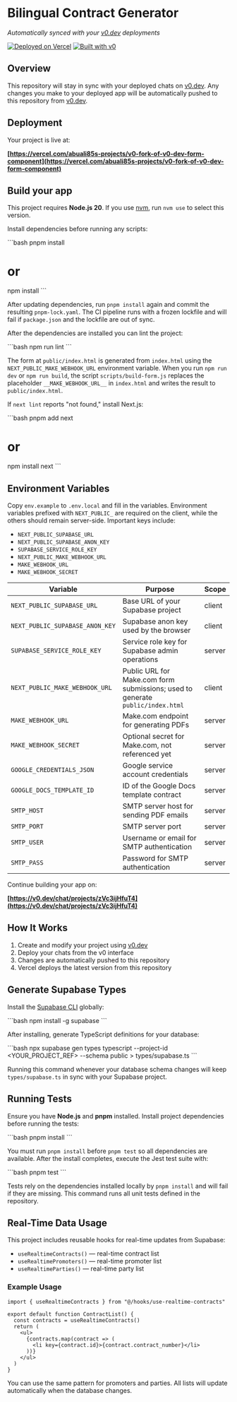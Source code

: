 # Bilingual Contract Generator

_Automatically synced with your [v0.dev](https://v0.dev) deployments_

[![Deployed on Vercel](https://img.shields.io/badge/Deployed%20on-Vercel-black?style=for-the-badge&logo=vercel)](https://vercel.com/abuali85s-projects/v0-fork-of-v0-dev-form-component)
[![Built with v0](https://img.shields.io/badge/Built%20with-v0.dev-black?style=for-the-badge)](https://v0.dev/chat/projects/zVc3ijHfuT4)

## Overview

This repository will stay in sync with your deployed chats on [v0.dev](https://v0.dev).
Any changes you make to your deployed app will be automatically pushed to this repository from [v0.dev](https://v0.dev).

## Deployment

Your project is live at:

**[https://vercel.com/abuali85s-projects/v0-fork-of-v0-dev-form-component](https://vercel.com/abuali85s-projects/v0-fork-of-v0-dev-form-component)**

## Build your app

This project requires **Node.js 20**. If you use [nvm](https://github.com/nvm-sh/nvm), run `nvm use` to select this version.

Install dependencies before running any scripts:

\`\`\`bash
pnpm install

# or

npm install
\`\`\`

After updating dependencies, run `pnpm install` again and commit the resulting
`pnpm-lock.yaml`. The CI pipeline runs with a frozen lockfile and will fail if
`package.json` and the lockfile are out of sync.

After the dependencies are installed you can lint the project:

\`\`\`bash
npm run lint
\`\`\`

The form at `public/index.html` is generated from `index.html` using the
`NEXT_PUBLIC_MAKE_WEBHOOK_URL` environment variable. When you run `npm run dev`
or `npm run build`, the script `scripts/build-form.js` replaces the placeholder
`__MAKE_WEBHOOK_URL__` in `index.html` and writes the result to
`public/index.html`.

If `next lint` reports "not found," install Next.js:

\`\`\`bash
pnpm add next

# or

npm install next
\`\`\`

## Environment Variables

Copy `env.example` to `.env.local` and fill in the variables. Environment
variables prefixed with `NEXT_PUBLIC_` are required on the client, while the
others should remain server-side. Important keys include:

- `NEXT_PUBLIC_SUPABASE_URL`
- `NEXT_PUBLIC_SUPABASE_ANON_KEY`
- `SUPABASE_SERVICE_ROLE_KEY`
- `NEXT_PUBLIC_MAKE_WEBHOOK_URL`
- `MAKE_WEBHOOK_URL`
- `MAKE_WEBHOOK_SECRET`

| Variable                        | Purpose                                                                        | Scope  |
| ------------------------------- | ------------------------------------------------------------------------------ | ------ |
| `NEXT_PUBLIC_SUPABASE_URL`      | Base URL of your Supabase project                                              | client |
| `NEXT_PUBLIC_SUPABASE_ANON_KEY` | Supabase anon key used by the browser                                          | client |
| `SUPABASE_SERVICE_ROLE_KEY`     | Service role key for Supabase admin operations                                 | server |
| `NEXT_PUBLIC_MAKE_WEBHOOK_URL`  | Public URL for Make.com form submissions; used to generate `public/index.html` | client |
| `MAKE_WEBHOOK_URL`              | Make.com endpoint for generating PDFs                                          | server |
| `MAKE_WEBHOOK_SECRET`           | Optional secret for Make.com, not referenced yet                               | server |
| `GOOGLE_CREDENTIALS_JSON`       | Google service account credentials                                             | server |
| `GOOGLE_DOCS_TEMPLATE_ID`       | ID of the Google Docs template contract                                        | server |
| `SMTP_HOST`                     | SMTP server host for sending PDF emails                                        | server |
| `SMTP_PORT`                     | SMTP server port                                                               | server |
| `SMTP_USER`                     | Username or email for SMTP authentication                                      | server |
| `SMTP_PASS`                     | Password for SMTP authentication                                               | server |

Continue building your app on:

**[https://v0.dev/chat/projects/zVc3ijHfuT4](https://v0.dev/chat/projects/zVc3ijHfuT4)**

## How It Works

1. Create and modify your project using [v0.dev](https://v0.dev)
2. Deploy your chats from the v0 interface
3. Changes are automatically pushed to this repository
4. Vercel deploys the latest version from this repository

## Generate Supabase Types

Install the [Supabase CLI](https://supabase.com/docs/guides/cli) globally:

\`\`\`bash
npm install -g supabase
\`\`\`

After installing, generate TypeScript definitions for your database:

\`\`\`bash
npx supabase gen types typescript --project-id <YOUR_PROJECT_REF> --schema public > types/supabase.ts
\`\`\`

Running this command whenever your database schema changes will keep
`types/supabase.ts` in sync with your Supabase project.

## Running Tests

Ensure you have **Node.js** and **pnpm** installed. Install project
dependencies before running the tests:

\`\`\`bash
pnpm install
\`\`\`

You must run `pnpm install` before `pnpm test` so all dependencies are available.
After the install completes, execute the Jest test suite with:

\`\`\`bash
pnpm test
\`\`\`

Tests rely on the dependencies installed locally by `pnpm install` and will
fail if they are missing. This command runs all unit tests defined in the
repository.

## Real-Time Data Usage

This project includes reusable hooks for real-time updates from Supabase:

- `useRealtimeContracts()` — real-time contract list
- `useRealtimePromoters()` — real-time promoter list
- `useRealtimeParties()` — real-time party list

### Example Usage

```tsx
import { useRealtimeContracts } from "@/hooks/use-realtime-contracts"

export default function ContractList() {
  const contracts = useRealtimeContracts()
  return (
    <ul>
      {contracts.map(contract => (
        <li key={contract.id}>{contract.contract_number}</li>
      ))}
    </ul>
  )
}
```

You can use the same pattern for promoters and parties. All lists will update automatically when the database changes.
